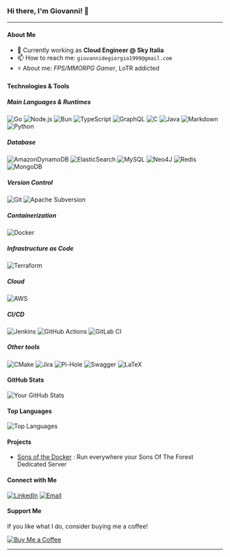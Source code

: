 ### Hi there, I'm Giovanni! 👋

---

#### About Me

- 🌱 Currently working as **Cloud Engineer @ Sky Italia**
- 📫 How to reach me:   `giovannidegiorgio1999@gmail.com`
- ⚡ About me: _FPS/MMORPG Gamer_, LoTR addicted

#### Technologies & Tools

##### Main Languages & Runtimes
![Go](https://img.shields.io/badge/go-%2300ADD8.svg?style=for-the-badge&logo=go&logoColor=white)
![Node.js](https://img.shields.io/badge/-Node.js-339933?style=for-the-badge&logo=node-dot-js&logoColor=white)
![Bun](https://img.shields.io/badge/Bun-%23000000.svg?style=for-the-badge&logo=bun&logoColor=white)
![TypeScript](https://img.shields.io/badge/typescript-%23007ACC.svg?style=for-the-badge&logo=typescript&logoColor=white)
![GraphQL](https://img.shields.io/badge/-GraphQL-E10098?style=for-the-badge&logo=graphql&logoColor=white) ![C](https://img.shields.io/badge/c-%2300599C.svg?style=for-the-badge&logo=c&logoColor=white) ![Java](https://img.shields.io/badge/java-%23ED8B00.svg?style=for-the-badge&logo=openjdk&logoColor=white) ![Markdown](https://img.shields.io/badge/markdown-%23000000.svg?style=for-the-badge&logo=markdown&logoColor=white) ![Python](https://img.shields.io/badge/python-3670A0?style=for-the-badge&logo=python&logoColor=ffdd54)

##### Database
![AmazonDynamoDB](https://img.shields.io/badge/Amazon%20DynamoDB-4053D6?style=for-the-badge&logo=Amazon%20DynamoDB&logoColor=white) ![ElasticSearch](https://img.shields.io/badge/-ElasticSearch-005571?style=for-the-badge&logo=elasticsearch)  ![MySQL](https://img.shields.io/badge/mysql-4479A1.svg?style=for-the-badge&logo=mysql&logoColor=white) ![Neo4J](https://img.shields.io/badge/Neo4j-008CC1?style=for-the-badge&logo=neo4j&logoColor=white) ![Redis](https://img.shields.io/badge/redis-%23DD0031.svg?style=for-the-badge&logo=redis&logoColor=white) ![MongoDB](https://img.shields.io/badge/MongoDB-%234ea94b.svg?style=for-the-badge&logo=mongodb&logoColor=white)
##### Version Control
![Git](https://img.shields.io/badge/-Git-F05032?style=for-the-badge&logo=git&logoColor=white) ![Apache Subversion](https://img.shields.io/badge/subversion-%23809CC9.svg?style=for-the-badge&logo=subversion&logoColor=white)

##### Containerization
![Docker](https://img.shields.io/badge/-Docker-2496ED?style=for-the-badge&logo=docker&logoColor=white)

##### Infrastructure as Code
![Terraform](https://img.shields.io/badge/terraform-%235835CC.svg?style=for-the-badge&logo=terraform&logoColor=white)

##### Cloud
![AWS](https://img.shields.io/badge/AWS-%23FF9900.svg?style=for-the-badge&logo=amazon-aws&logoColor=white)

##### CI/CD
![Jenkins](https://img.shields.io/badge/jenkins-%232C5263.svg?style=for-the-badge&logo=jenkins&logoColor=white)
![GitHub Actions](https://img.shields.io/badge/github%20actions-%232671E5.svg?style=for-the-badge&logo=githubactions&logoColor=white) ![GitLab CI](https://img.shields.io/badge/gitlab%20ci-%23181717.svg?style=for-the-badge&logo=gitlab&logoColor=white)


##### Other tools


![CMake](https://img.shields.io/badge/CMake-%23008FBA.svg?style=for-the-badge&logo=cmake&logoColor=white) ![Jira](https://img.shields.io/badge/jira-%230A0FFF.svg?style=for-the-badge&logo=jira&logoColor=white) ![Pi-Hole](https://img.shields.io/badge/pihole-%2396060C.svg?style=for-the-badge&logo=pi-hole&logoColor=white) ![Swagger](https://img.shields.io/badge/-Swagger-%23Clojure?style=for-the-badge&logo=swagger&logoColor=white) ![LaTeX](https://img.shields.io/badge/latex-%23008080.svg?style=for-the-badge&logo=latex&logoColor=white)

#### GitHub Stats

![Your GitHub Stats](https://github-readme-stats.vercel.app/api?username=gdegiorgio&show_icons=true&theme=radical)

#### Top Languages

![Top Languages](https://github-readme-stats.vercel.app/api/top-langs/?username=gdegiorgio&layout=compact&theme=radical)



#### Projects

- [Sons of the Docker](https://github.com/gdegiorgio/sons-of-the-docker) : Run everywhere your Sons Of The Forest Dedicated Server

#### Connect with Me

[![LinkedIn](https://img.shields.io/badge/-LinkedIn-0077B5?style=flat-square&logo=linkedin&logoColor=white)](https://www.linkedin.com/in/gdegiorgio/)
[![Email](https://img.shields.io/badge/-Email-D14836?style=flat-square&logo=gmail&logoColor=white)](mailto:youremail@example.com)

#### Support Me

If you like what I do, consider buying me a coffee!

[![Buy Me a Coffee](https://img.shields.io/badge/-Buy%20me%20a%20coffee-FFDD00?style=flat-square&logo=buy-me-a-coffee&logoColor=black)](https://www.buymeacoffee.com/gioddiggi)

---